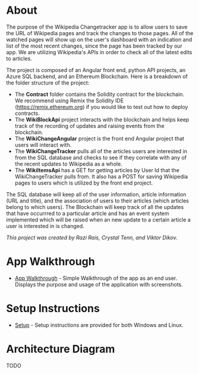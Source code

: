 # About
The purpose of the Wikipedia Changetracker app is to allow users to save the URL of Wikipedia pages and track the changes to those pages.  All of the watched pages will show up on the user's dashboard with an indication and list of the most recent changes, since the page has been tracked by our app.  We are utilizing Wikipedia's APIs in order to check all of the latest edits to articles. 

The project is composed of an Angular front end, python API projects, an Azure SQL backend, and an Ethereum Blockchain. Here is a breakdown of the folder structure of the project: 
* The **Contract** folder contains the Solidity contract for the blockchain.  We recommend using Remix the Solidity IDE (https://remix.ethereum.org) if you would like to test out how to deploy contracts.  
* The **WikiBlockApi** project interacts with the blockchain and helps keep track of the recording of updates and raising events from the blockchain. 
* The **WikiChangeAngular** project is the front end Angular project that users will interact with.  
* The **WikiChangeTracker** pulls all of the articles users are interested in from the SQL database and checks to see if they correlate with any of the recent updates to Wikipedia as a whole. 
* The **WikiItemsApi** has a GET for getting articles by User Id that the WikiChangeTracker pulls from.  It also has a POST for saving Wikipedia pages to users which is utilized by the front end project. 

The SQL database will keep all of the user information, article information (URL and title), and the association of users to their articles (which articles belong to which users). The Blockchain will keep track of all the updates that have occurrred to a particular article and has an event system implemented which will be raised when an new update to a certain article a user is interested in is changed. 

*This project was created by Razi Rais, Crystal Tenn, and Viktor Dikov.* 

# App Walkthrough
* [App Walkthrough](https://github.com/razi-rais/eth-wikipedia-changetracker/blob/master/Documentation/AppWalkthrough) - Simple Walkthrough of the app as an end user. Displays the purpose and usage of the application with screenshots. 

# Setup Instructions 
* [Setup](https://github.com/razi-rais/eth-wikipedia-changetracker/blob/master/Documentation/Setup.md) - Setup instructions are provided for both Windows and Linux. 

# Architecture Diagram
TODO


